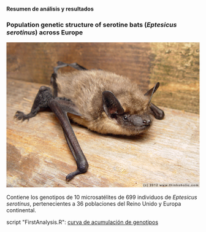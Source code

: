 **Resumen de análisis y resultados**

### Population genetic structure of serotine bats (*Eptesicus serotinus*) across Europe

![data/eptesicus-serotinus.jpg](data/eptesicus-serotinus.jpg)

Contiene los genotipos de 10 microsatélites de 699 individuos de *Eptesicus serotinus*, pertenecientes a 36 poblaciones del Reino Unido y Europa continental.





















script "FirstAnalysis.R": [curva de acumulación de genotipos](https://raw.githubusercontent.com/MartinCabreraG/ProyectoFinalBioinf2017-II/master/gaccEptpop.png)
